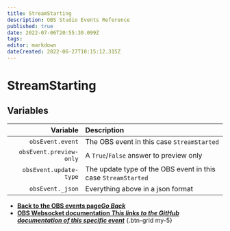 ```yaml
---
title: StreamStarting
description: OBS Studio Events Reference
published: true
date: 2022-07-06T20:55:30.099Z
tags:
editor: markdown
dateCreated: 2022-06-27T10:15:12.315Z
---
```


# StreamStarting

## Variables

| Variable | Description |
|---------:|:------------|
| `obsEvent.event` | The OBS event in this case `StreamStarted`
| `obsEvent.preview-only` | A `True`/`False` answer to preview only
| `obsEvent.update-type` | The update type of the OBS event in this case `StreamStarted`
| `obsEvent._json` | Everything above in a json format

- [<i class="mdi mdi-chevron-left"></i>**Back to the OBS events page*Go Back***](/en/Broadcasters/OBS/Events)
- [<i class="mdi mdi-github"></i> **OBS Websocket documentation *This links to the GitHub documentation of this specific event***](https://github.com/obsproject/obs-websocket/blob/4.x-current/docs/generated/protocol.md#streamstarted)
{.btn-grid my-5}
